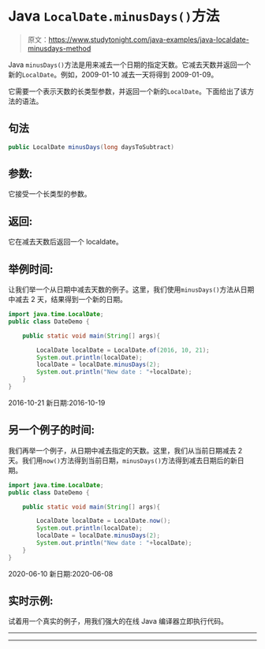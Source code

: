 # Java `LocalDate.minusDays()`方法

> 原文：<https://www.studytonight.com/java-examples/java-localdate-minusdays-method>

Java `minusDays()`方法是用来减去一个日期的指定天数。它减去天数并返回一个新的`LocalDate`。例如，2009-01-10 减去一天将得到 2009-01-09。

它需要一个表示天数的长类型参数，并返回一个新的`LocalDate`。下面给出了该方法的语法。

## 句法

```java
public LocalDate minusDays(long daysToSubtract)
```

## 参数:

它接受一个长类型的参数。

## 返回:

它在减去天数后返回一个 localdate。

## 举例时间:

让我们举一个从日期中减去天数的例子。这里，我们使用`minusDays()`方法从日期中减去 2 天，结果得到一个新的日期。

```java
import java.time.LocalDate; 
public class DateDemo {

	public static void main(String[] args){  

		LocalDate localDate = LocalDate.of(2016, 10, 21);
		System.out.println(localDate);
		localDate = localDate.minusDays(2);
		System.out.println("New date : "+localDate);
	}
}
```

2016-10-21
新日期:2016-10-19

## 另一个例子的时间:

我们再举一个例子，从日期中减去指定的天数。这里，我们从当前日期减去 2 天。我们用`now()`方法得到当前日期，`minusDays()`方法得到减去日期后的新日期。

```java
import java.time.LocalDate; 
public class DateDemo {

	public static void main(String[] args){  

		LocalDate localDate = LocalDate.now();
		System.out.println(localDate);
		localDate = localDate.minusDays(2);
		System.out.println("New date : "+localDate);
	}
}
```

2020-06-10
新日期:2020-06-08

## 实时示例:

试着用一个真实的例子，用我们强大的在线 Java 编译器立即执行代码。

* * *

* * *